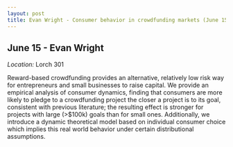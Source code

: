 ```yaml
---
layout: post
title: Evan Wright - Consumer behavior in crowdfunding markets (June 15)
---
```

## June 15 - Evan Wright

*Location:* Lorch 301

Reward-based crowdfunding provides an alternative, relatively low risk way for entrepreneurs and small businesses to raise capital. We provide an empirical analysis of consumer dynamics, finding that consumers are more likely to pledge to a crowdfunding project the closer a project is to its goal, consistent with previous literature; the resulting effect is stronger for projects with large (>$100k) goals than for small ones. Additionally, we introduce a dynamic theoretical model based on individual consumer choice which implies this real world behavior under certain distributional assumptions.

